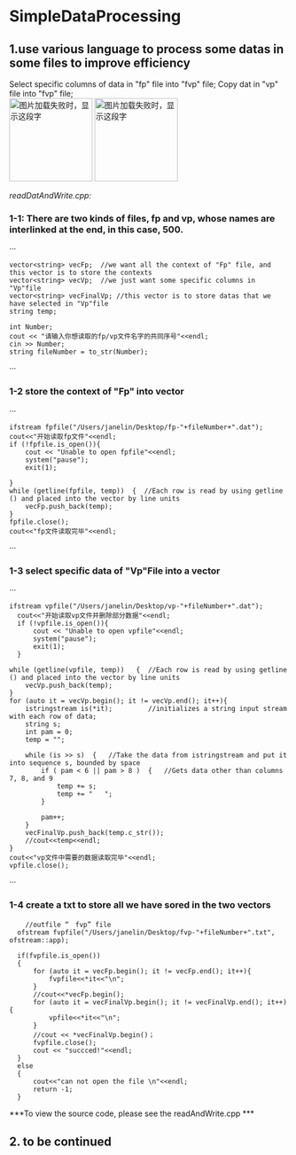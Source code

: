 # SimpleDataProcessing
## 1.use various language to process some datas in some files to improve efficiency
  Select specific columns of data in "fp" file into "fvp" file;
  Copy dat in "vp" file into "fvp" file;  
  <img src="https://github.com/JaneLin-0409/SimpleDataProcessing/FpVp.png" width="150" height="150" alt="图片加载失败时，显示这段字"/>
  <img src="https://github.com/JaneLin-0409/SimpleDataProcessing/ProblemVp.jpg" width="150" height="150" alt="图片加载失败时，显示这段字"/>
    
  *readDatAndWrite.cpp:*
  ### 1-1: There are two kinds of files, fp and vp, whose names are interlinked at the end, in this case, 500.
  ···
  
    vector<string> vecFp;  //we want all the context of "Fp" file, and this vector is to store the contexts
    vector<string> vecVp;  //we just want some specific columns in "Vp"file
    vector<string> vecFinalVp; //this vector is to store datas that we have selected in "Vp"file
    string temp;

    int Number;
    cout << "请输入你想读取的fp/vp文件名字的共同序号"<<endl;
    cin >> Number;
    string fileNumber = to_str(Number);
  ···
  ### 1-2 store the context of "Fp" into vector
  ···
  
    ifstream fpfile("/Users/janelin/Desktop/fp-"+fileNumber+".dat");
    cout<<"开始读取fp文件"<<endl;
    if (!fpfile.is_open()){
        cout << "Unable to open fpfile"<<endl;
        system("pause");
        exit(1);

    }
    while (getline(fpfile, temp))  {  //Each row is read by using getline () and placed into the vector by line units
        vecFp.push_back(temp);
    }
    fpfile.close();
    cout<<"fp文件读取完毕"<<endl;
  ···
    
  ### 1-3 select specific data of "Vp"File into a vector
  ···
    
    ifstream vpfile("/Users/janelin/Desktop/vp-"+fileNumber+".dat");
      cout<<"开始读取vp文件并删除部分数据"<<endl;
      if (!vpfile.is_open()){
          cout << "Unable to open vpfile"<<endl;
          system("pause");
          exit(1);
      }
    
    while (getline(vpfile, temp))   {  //Each row is read by using getline () and placed into the vector by line units
        vecVp.push_back(temp);
    }
    for (auto it = vecVp.begin(); it != vecVp.end(); it++){
        istringstream is(*it);         //initializes a string input stream with each row of data;
        string s;
        int pam = 0;
        temp = "";
        
        while (is >> s)  {   //Take the data from istringstream and put it into sequence s, bounded by space
            if ( pam < 6 || pam > 8 )  {   //Gets data other than columns 7, 8, and 9
                temp += s;
                temp += "   ";
            }

            pam++;
        }
        vecFinalVp.push_back(temp.c_str());
        //cout<<temp<<endl;
    }
    cout<<"vp文件中需要的数据读取完毕"<<endl;
    vpfile.close();
    
  ···
  
  ### 1-4 create a txt to store all we have sored in the two vectors
  ```
      //outfile “　fvp” file
    ofstream fvpfile("/Users/janelin/Desktop/fvp-"+fileNumber+".txt", ofstream::app);

    if(fvpfile.is_open())
    {
        for (auto it = vecFp.begin(); it != vecFp.end(); it++){
            fvpfile<<*it<<"\n";
        }
        //cout<<*vecFp.begin();
        for (auto it = vecFinalVp.begin(); it != vecFinalVp.end(); it++){
            vpfile<<*it<<"\n";
        }
        //cout << *vecFinalVp.begin()；
        fvpfile.close();
        cout << "succced!"<<endl;
    }
    else
    {
        cout<<"can not open the file \n"<<endl;
        return -1;
    }

  ```
  ***To view the source code, please see the readAndWrite.cpp ***
  
  ## 2. to be continued
  
